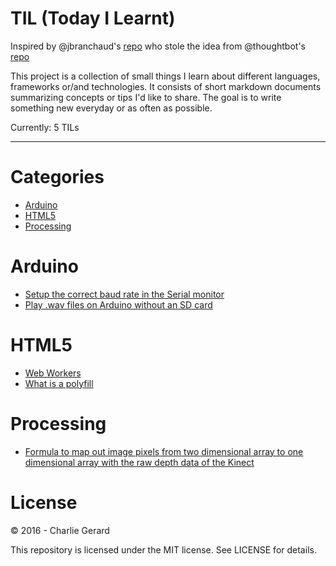 # TIL (Today I Learnt)

Inspired by @jbranchaud's [repo](https://github.com/jbranchaud/til) who stole the idea from @thoughtbot's [repo](https://github.com/thoughtbot/til)

This project is a collection of small things I learn about different languages, frameworks or/and technologies.
It consists of short markdown documents summarizing concepts or tips I'd like to share.
The goal is to write something new everyday or as often as possible.

Currently: 5 TILs

---

# Categories

* [Arduino](#arduino)
* [HTML5](#html5)
* [Processing](#processing)

# Arduino

* [Setup the correct baud rate in the Serial monitor](arduino/baudRateSerialMonitor.md)
* [Play .wav files on Arduino without an SD card](arduino/wavFilesWithoutSdCard.md)

# HTML5

* [Web Workers](html/webWorkers.md)
* [What is a polyfill](html/polyfill.md)

# Processing

* [Formula to map out image pixels from two dimensional array to one dimensional array with the raw depth data of the Kinect](processing/rawDepthPixels.md)


# License

 © 2016 - Charlie Gerard

 This repository is licensed under the MIT license. See LICENSE for details.
